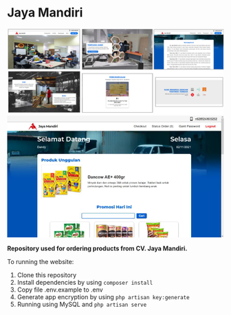 # Jaya Mandiri
![Halaman Home Jaya Mandiri](https://raw.githubusercontent.com/dandygardad/dandygardad/master/jm/0.png?token=GHSAT0AAAAAABUZUMDLVLH5C2JL7IC2ZNKIYZV4DVA)
![Halaman Toko Jaya Mandiri](https://raw.githubusercontent.com/dandygardad/dandygardad/master/jm/2.png?token=GHSAT0AAAAAABUZUMDLJL5TFVXADOYQW3LEYZV4QGA)

**Repository used for ordering products from CV. Jaya Mandiri.**

To running the website:
1. Clone this repository
2. Install dependencies by using `composer install`
3. Copy file .env.example to .env
4. Generate app encryption by using `php artisan key:generate`
5. Running using MySQL and `php artisan serve`